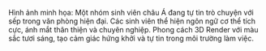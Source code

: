 Hình ảnh minh họa: Một nhóm sinh viên châu Á đang tự tin trò chuyện với sếp trong văn phòng hiện đại. Các sinh viên thể hiện ngôn ngữ cơ thể tích cực, ánh mắt thân thiện và chuyên nghiệp. Phong cách 3D Render với màu sắc tươi sáng, tạo cảm giác hứng khởi và tự tin trong môi trường làm việc.